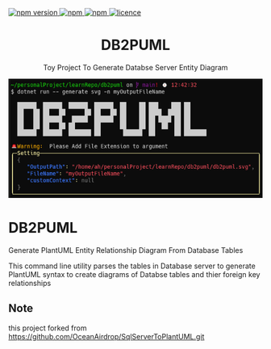 <p >
  <a href="">
    <img alt="npm version" src="https://badgen.net/github/commits/ahsanu123/learnRepo/">
  </a>
  <a href="">
    <img alt="npm" src="https://badgen.net/github/contributors/ahsanu123/learnRepo/">
  </a>
  <a href="">
    <img alt="npm" src="https://badgen.net/github/branches/ahsanu123/learnRepo/">
  </a>
  <a href="https://github.com/ahsanu123/erpPlanner/blob/main/LICENSE">
    <img alt="licence" src="https://badgen.net/github/license/ahsanu123/learnRepo/">
  </a>
</p>

<h1 align="center">DB2PUML</h1>
<p align="center">Toy Project To Generate Databse Server Entity Diagram </p>

<p align="center">  
   <img src="https://raw.githubusercontent.com/ahsanu123/learnRepo/main/db2puml/db2puml.png" alt="db2puml">
</p>

# DB2PUML
Generate PlantUML Entity Relationship Diagram From Database Tables

This command line utility parses the tables in Database server to generate PlantUML syntax to create diagrams of Databse tables and thier foreign key relationships 

## Note
this project forked from https://github.com/OceanAirdrop/SqlServerToPlantUML.git
